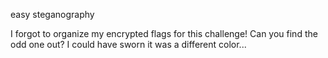 easy steganography

I forgot to organize my encrypted flags for this challenge! Can you find the odd one out? I could have sworn it was a different color...
